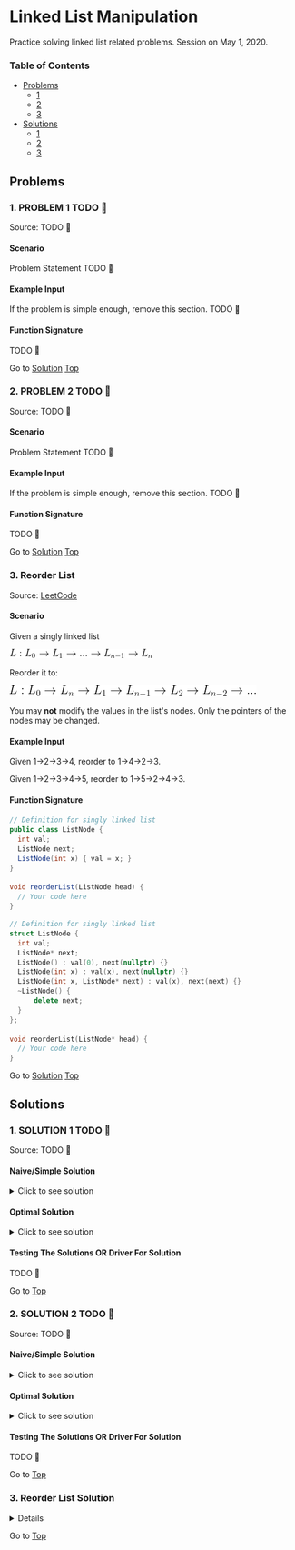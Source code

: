 <!-- Don't remove -->
<a name="top"/>

# Linked List Manipulation

Practice solving linked list related problems. Session on May 1, 2020.

### Table of Contents

* [Problems](#problems)
  * [1](#p1)
  * [2](#p2)
  * [3](#p3)
* [Solutions](#solutions)
  * [1](#s1)
  * [2](#s2)
  * [3](#s3)

<!-- Don't remove -->
<a name="problems"/>

## Problems

<a name="p1"/>

### 1. PROBLEM 1 TODO :bug:

Source: TODO :bug:

#### Scenario

Problem Statement TODO :bug:

#### Example Input

If the problem is simple enough, remove this section. TODO :bug:

#### Function Signature

TODO :bug:

<!-- Don't remove -->
Go to [Solution](#s1)   [Top](#top)

<!-- Don't remove -->
<a name="p2"/>

### 2. PROBLEM 2 TODO :bug:

Source: TODO :bug:

#### Scenario

Problem Statement TODO :bug:

#### Example Input

If the problem is simple enough, remove this section. TODO :bug:

#### Function Signature

TODO :bug:

<!-- Don't remove -->
Go to [Solution](#s2)   [Top](#top)

<!-- Don't remove -->
<a name="p3"/>

### 3. Reorder List

Source: [LeetCode](https://leetcode.com/problems/reorder-list/)

#### Scenario

Given a singly linked list

![Starting linked list](https://github.com/UWB-ACM/CTCI/blob/3ec09954a8dfff8efc184dbb041e31656cb7ed68/2020-02-Spring/2_linked_lists/images/start_ll.gif)

Reorder it to: 

![Ending linked list](https://github.com/UWB-ACM/CTCI/blob/94bf9cc8b21e9feea21672a3bdcd78baa259d061/2020-02-Spring/2_linked_lists/images/end_ll.png)



You may **not** modify the values in the list's nodes. 
Only the pointers of the nodes may be changed.

#### Example Input

Given 1->2->3->4, reorder to 1->4->2->3.

Given 1->2->3->4->5, reorder to 1->5->2->4->3.

#### Function Signature

```java
// Definition for singly linked list
public class ListNode {
  int val;
  ListNode next;
  ListNode(int x) { val = x; }
}

void reorderList(ListNode head) {
  // Your code here
}
```

```cpp
// Definition for singly linked list
struct ListNode {
  int val;
  ListNode* next;
  ListNode() : val(0), next(nullptr) {}
  ListNode(int x) : val(x), next(nullptr) {}
  ListNode(int x, ListNode* next) : val(x), next(next) {}
  ~ListNode() {
      delete next;
  }
};

void reorderList(ListNode* head) {
  // Your code here
}
```

<!-- Don't remove -->
Go to [Solution](#s3)   [Top](#top)

<!-- Don't remove -->
<a name="solutions"/>

## Solutions

<!-- Don't remove -->
<a name="s1"/>

### 1. SOLUTION 1 TODO :bug:

Source: TODO :bug:

#### Naive/Simple Solution
<details>
<summary>Click to see solution</summary>

TODO put your solution here :bug:

</details>


#### Optimal Solution

<details>
<summary>Click to see solution</summary>

TODO put your solution here :bug:

</details>

#### Testing The Solutions OR Driver For Solution

TODO :bug:

<!-- Don't remove -->
Go to [Top](#top)

<!-- Don't remove -->
<a name="s2"/>

### 2. SOLUTION 2 TODO :bug:

Source: TODO :bug:

#### Naive/Simple Solution

<details>
<summary>Click to see solution</summary>

TODO put your solution here :bug:

</details>

#### Optimal Solution

<details>
<summary>Click to see solution</summary>

TODO put your solution here :bug:

</details>

#### Testing The Solutions OR Driver For Solution

TODO :bug:

<!-- Don't remove -->
Go to [Top](#top)

<!-- Don't remove -->
<a name="s3"/>


### 3. Reorder List Solution

<details>
<summary>Click to see solutions and solution explanation</summary>

#### Algorithm Overview

This problem is a combination of three common linked list manipulations:

* Finding the middle of a linked list
* Reversing a linked list
* Merging two linked lists



##### Finding the Middle of a Linked List


<details>
<summary>Expand to see diagram</summary>

![Middle of Linked List Diagram](https://github.com/UWB-ACM/CTCI/blob/94bf9cc8b21e9feea21672a3bdcd78baa259d061/2020-02-Spring/2_linked_lists/images/find_middle_node.PNG)

</details>

##### Reversing the Second Half of the Linked List

<details>
<summary>Expand to see diagrams</summary>

![Start of reversing list](https://github.com/UWB-ACM/CTCI/blob/94bf9cc8b21e9feea21672a3bdcd78baa259d061/2020-02-Spring/2_linked_lists/images/reverse_start.PNG)

<details>
<summary>Step 1 of Reversing the List</summary>

![Reversing list step 1](https://github.com/UWB-ACM/CTCI/blob/94bf9cc8b21e9feea21672a3bdcd78baa259d061/2020-02-Spring/2_linked_lists/images/reverse_part_1.PNG)

</details>

<details>
<summary>Step 2 of Reversing the List</summary>

![Reversing list step 2](https://github.com/UWB-ACM/CTCI/blob/94bf9cc8b21e9feea21672a3bdcd78baa259d061/2020-02-Spring/2_linked_lists/images/reverse_part_2.PNG)

</details>

<details>
<summary>Step 3 of Reversing the List</summary>

![Reversing list step 3](https://github.com/UWB-ACM/CTCI/blob/94bf9cc8b21e9feea21672a3bdcd78baa259d061/2020-02-Spring/2_linked_lists/images/reverse_part_3.png)

</details>


![End of reversing list](https://github.com/UWB-ACM/CTCI/blob/94bf9cc8b21e9feea21672a3bdcd78baa259d061/2020-02-Spring/2_linked_lists/images/reverse_result.png)

</details>


##### Merging Two Linked Lists

<details>
<summary>Expand to see diagram</summary>

![Merging lists](https://github.com/UWB-ACM/CTCI/blob/94bf9cc8b21e9feea21672a3bdcd78baa259d061/2020-02-Spring/2_linked_lists/images/merge_sorted_lists.png)

</details>

##### Final Result

![Final result diagram](https://github.com/UWB-ACM/CTCI/blob/94bf9cc8b21e9feea21672a3bdcd78baa259d061/2020-02-Spring/2_linked_lists/images/reorder_list_final.PNG)


#### Complexity Analysis

* ***Time Complexity***: `O(N)`

    * O(N) - Finding the middle node of the linked list (N / 2 operations, which is asymptotically O(N))
    * O(N) - Reversing the second half of the linked list (N / 2 operations, which is asymptotically O(N))
    * O(N) - Merging the in-order list and reversed linked list (N / 2 operations, which is asymptotically O(N))

* ***Space Complexity***: `O(1)`

    * No new data structures are created. Only pointers are used to manipulate the nodes of the linked list. 


<details>
<summary>Click to see Java solution</summary>

```java
    public void reorderList(ListNode head) {
        // Find the middle node of the linked list
        // 1->2->3->4->5->6, find 4
        ListNode slow = head, fast = head;
        while (fast && fast.next) {
            slow = slow.next;
            fast = fast.next.next;
        }

        // Reverse the second half of the linked list
        // 1->2->3->4->5->6 ----> 1->2->3->4, 6->5->4
        ListNode previous = null, current = slow, temp;
        while (current) {
            temp = current.next;
            current.next = previous;
            previous = current;
            current = temp;
        }

        // Merge the two linked lists
        // 1->2->3->4, 6->5->4 ----> 1->6->2->5->3->4
        ListNode first = head, second = previous;
        while (second.next) {
            temp = first.next;
            first.next = second;
            first = temp;

            temp = second.next;
            second.next = first;
            second = temp;
        }
    }

```

</details>



<details>

<summary>Click to see C++ solution with manual memory management</summary>

```cpp
void reorderList(ListNode *head) {
    // Find the middle element of the linked list
    // 1->2->3->4->5->6, find 4
    ListNode *slow = head, *fast = head;
    while (fast && fast->next) {
        slow = slow->next;
        fast = fast->next->next;
    }

    // Reverse the second half of the linked list
    // 1->2->3->4->5->6 ----> 1->2->3->4, 6->5->4
    ListNode *previous = nullptr, *current = slow, *temp;
    while (current) {
        temp = current->next;
        current->next = previous;
        previous = current;
        current = temp;
    }

    // Merge the two linked lists
    // 1->2->3->4, 6->5->4 ----> 1->6->2->5->3->4
    ListNode *first = head, *second = previous;
    while (second->next) {
        temp = first->next;
        first->next = second;
        first = temp;

        temp = second->next;
        second->next = first;
        second = temp;
    }
};

```
</details>


<details>
<summary>Click to see C++ solution with shared pointers</summary>

```cpp

void reorderList(std::shared_ptr<ListNode> head) {
    // Find the middle node of the linked list
    // 1->2->3->4->5->6, find 4
    std::shared_ptr<ListNode> slow = head, fast = head;
    while (fast && fast->next) {
        slow = slow->next;
        fast = fast->next->next;
    }

     // Reverse the second half of the linked list
    // 1->2->3->4->5->6 ----> 1->2->3->4, 6->5->4
    std::shared_ptr<ListNode> previous = nullptr, current = slow, temp;
    while (current) {
        temp = current->next;
        current->next = previous;
        previous = current;
        current = temp;
    }

    // Merge the two linked lists
    // 1->2->3->4, 6->5->4 ----> 1->6->2->5->3->4
    std::shared_ptr<ListNode> first = head, second = previous;
    while (second->next) {
        temp = first->next;
        first->next = second;
        first = temp;

        temp = second->next;
        second->next = first;
        second = temp;
    }
};
```

</details>

#### Tests for Solution

##### Java 

See [the full solution file](./reorder_list/java/Solution.java) for helper methods.

```java
    public static void main(String[] args) {
        ArrayList<Integer> list1 = new ArrayList<>({1, 2, 3, 4});
        ListNode testCase1 = makeBasicList(list1);
        System.out.print("Before: ");
        printList(testCase1);
        reorderList(testCase1);
        
        System.out.print("After: ");
        printList(testCase1); // Expected: 1, 4, 2, 3

        ArrayList<Integer> list2 = new ArrayList<>({1, 2, 3, 4, 5});
        ListNode testCase2 = makeBasicList(list2);
        System.out.print("Before: ");
        printList(testCase2);
        reorderList(testCase2);
        
        System.out.print("After: ");
        printList(testCase2); // Expected: 1, 5, 2, 4, 3
    }
```

##### C++

See [the full solution file](./reorder_list/cpp/Solution_Manual.cpp) for helper methods.

```cpp

int main() {
    std::vector<int> vec{1, 2, 3, 4};
    ListNode* testCase1 = createBasicList(vec);
    std::cout << "Before: ";
    printList(testCase1);
    reorderList(testCase1);

    std::cout << "After: ";
    printList(testCase1); // Expected: 1, 4, 2, 3


    std::vector<int> vec2{1, 2, 3, 4, 5};
    ListNode* testCase2 = createBasicList(vec2);

    std::cout << "Before: ";
    printList(testCase2);
    reorderList(testCase2);

    std::cout << "After: ";
    printList(testCase2); // Expected: 1, 5, 2, 4, 3

    delete testCase1;
    delete testCase2;
}

```

</details>



<!-- Don't remove -->
Go to [Top](#top)
